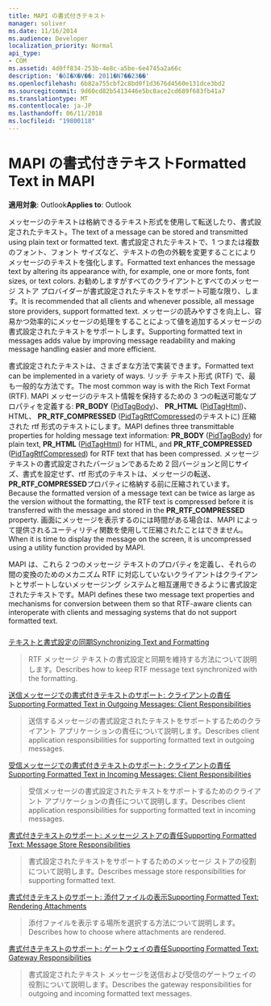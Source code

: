 ```yaml
---
title: MAPI の書式付きテキスト
manager: soliver
ms.date: 11/16/2014
ms.audience: Developer
localization_priority: Normal
api_type:
- COM
ms.assetid: 4d0ff834-253b-4e8c-a5be-6e4745a2a66c
description: '�ŏI�X�V��: 2011�N7��23��'
ms.openlocfilehash: 6b82a755cbf2c8bd0f1d3676d4560e131dce3bd2
ms.sourcegitcommit: 9d60cd82b5413446e5bc8ace2cd689f683fb41a7
ms.translationtype: MT
ms.contentlocale: ja-JP
ms.lasthandoff: 06/11/2018
ms.locfileid: "19800118"
---
```

# <a name="formatted-text-in-mapi"></a><span data-ttu-id="3bc5c-103">MAPI の書式付きテキスト</span><span class="sxs-lookup"><span data-stu-id="3bc5c-103">Formatted Text in MAPI</span></span>

  
  
<span data-ttu-id="3bc5c-104">**適用対象**: Outlook</span><span class="sxs-lookup"><span data-stu-id="3bc5c-104">**Applies to**: Outlook</span></span> 
  
<span data-ttu-id="3bc5c-105">メッセージのテキストは格納できるテキスト形式を使用して転送したり、書式設定されたテキスト。</span><span class="sxs-lookup"><span data-stu-id="3bc5c-105">The text of a message can be stored and transmitted using plain text or formatted text.</span></span> <span data-ttu-id="3bc5c-106">書式設定されたテキストで、1 つまたは複数のフォント、フォント サイズなど、テキストの色の外観を変更することによりメッセージのテキストを強化します。</span><span class="sxs-lookup"><span data-stu-id="3bc5c-106">Formatted text enhances the message text by altering its appearance with, for example, one or more fonts, font sizes, or text colors.</span></span> <span data-ttu-id="3bc5c-107">お勧めしますがすべてのクライアントとすべてのメッセージ ストア プロバイダーが書式設定されたテキストをサポート可能な限り、します。</span><span class="sxs-lookup"><span data-stu-id="3bc5c-107">It is recommended that all clients and whenever possible, all message store providers, support formatted text.</span></span> <span data-ttu-id="3bc5c-108">メッセージの読みやすさを向上し、容易かつ効率的にメッセージの処理をすることによって値を追加するメッセージの書式設定されたテキストをサポートします。</span><span class="sxs-lookup"><span data-stu-id="3bc5c-108">Supporting formatted text in messages adds value by improving message readability and making message handling easier and more efficient.</span></span>
  
<span data-ttu-id="3bc5c-109">書式設定されたテキストは、さまざまな方法で実装できます。</span><span class="sxs-lookup"><span data-stu-id="3bc5c-109">Formatted text can be implemented in a variety of ways.</span></span> <span data-ttu-id="3bc5c-110">リッチ テキスト形式 (RTF) で、最も一般的な方法です。</span><span class="sxs-lookup"><span data-stu-id="3bc5c-110">The most common way is with the Rich Text Format (RTF).</span></span> <span data-ttu-id="3bc5c-111">MAPI メッセージのテキスト情報を保持するための 3 つの転送可能なプロパティを定義する: **PR_BODY** ([PidTagBody](pidtagbody-canonical-property.md))、 **PR_HTML** ([PidTagHtml](pidtaghtml-canonical-property.md))、HTML、 **PR_RTF_COMPRESSED** ([PidTagRtfCompressed](pidtagrtfcompressed-canonical-property.md)のテキストに) 圧縮された rtf 形式のテキストにします。</span><span class="sxs-lookup"><span data-stu-id="3bc5c-111">MAPI defines three transmittable properties for holding message text information: **PR_BODY** ([PidTagBody](pidtagbody-canonical-property.md)) for plain text, **PR_HTML** ([PidTagHtml](pidtaghtml-canonical-property.md)) for HTML, and **PR_RTF_COMPRESSED** ([PidTagRtfCompressed](pidtagrtfcompressed-canonical-property.md)) for RTF text that has been compressed.</span></span> <span data-ttu-id="3bc5c-112">メッセージ テキストの書式設定されたバージョンであるため 2 回バージョンと同じサイズ、書式を設定せず、rtf 形式のテキストは、メッセージの転送、 **PR_RTF_COMPRESSED**プロパティに格納する前に圧縮されています。</span><span class="sxs-lookup"><span data-stu-id="3bc5c-112">Because the formatted version of a message text can be twice as large as the version without the formatting, the RTF text is compressed before it is transferred with the message and stored in the **PR_RTF_COMPRESSED** property.</span></span> <span data-ttu-id="3bc5c-113">画面にメッセージを表示するのには時間がある場合は、MAPI によって提供されるユーティリティ関数を使用して圧縮されたことはできません。</span><span class="sxs-lookup"><span data-stu-id="3bc5c-113">When it is time to display the message on the screen, it is uncompressed using a utility function provided by MAPI.</span></span> 
  
<span data-ttu-id="3bc5c-114">MAPI は、これら 2 つのメッセージ テキストのプロパティを定義し、それらの間の変換のためのメカニズム RTF に対応していないクライアントはクライアントとサポートしないメッセージング システムと相互運用できるように書式設定されたテキストです。</span><span class="sxs-lookup"><span data-stu-id="3bc5c-114">MAPI defines these two message text properties and mechanisms for conversion between them so that RTF-aware clients can interoperate with clients and messaging systems that do not support formatted text.</span></span>
  
### 

[<span data-ttu-id="3bc5c-115">テキストと書式設定の同期</span><span class="sxs-lookup"><span data-stu-id="3bc5c-115">Synchronizing Text and Formatting</span></span>](synchronizing-text-and-formatting.md)
  
> <span data-ttu-id="3bc5c-116">RTF メッセージ テキストの書式設定と同期を維持する方法について説明します。</span><span class="sxs-lookup"><span data-stu-id="3bc5c-116">Describes how to keep RTF message text synchronized with the formatting.</span></span>
    
[<span data-ttu-id="3bc5c-117">送信メッセージでの書式付きテキストのサポート: クライアントの責任</span><span class="sxs-lookup"><span data-stu-id="3bc5c-117">Supporting Formatted Text in Outgoing Messages: Client Responsibilities</span></span>](supporting-formatted-text-in-outgoing-messages-client-responsibilities.md)
  
> <span data-ttu-id="3bc5c-118">送信するメッセージの書式設定されたテキストをサポートするためのクライアント アプリケーションの責任について説明します。</span><span class="sxs-lookup"><span data-stu-id="3bc5c-118">Describes client application responsibilities for supporting formatted text in outgoing messages.</span></span>
    
[<span data-ttu-id="3bc5c-119">受信メッセージでの書式付きテキストのサポート: クライアントの責任</span><span class="sxs-lookup"><span data-stu-id="3bc5c-119">Supporting Formatted Text in Incoming Messages: Client Responsibilities</span></span>](supporting-formatted-text-in-incoming-messages-client-responsibilities.md)
  
> <span data-ttu-id="3bc5c-120">受信メッセージの書式設定されたテキストをサポートするためのクライアント アプリケーションの責任について説明します。</span><span class="sxs-lookup"><span data-stu-id="3bc5c-120">Describes client application responsibilities for supporting formatted text in incoming messages.</span></span>
    
[<span data-ttu-id="3bc5c-121">書式付きテキストのサポート: メッセージ ストアの責任</span><span class="sxs-lookup"><span data-stu-id="3bc5c-121">Supporting Formatted Text: Message Store Responsibilities</span></span>](supporting-formatted-text-message-store-responsibilities.md)
  
> <span data-ttu-id="3bc5c-122">書式設定されたテキストをサポートするためのメッセージ ストアの役割について説明します。</span><span class="sxs-lookup"><span data-stu-id="3bc5c-122">Describes message store responsibilities for supporting formatted text.</span></span>
    
[<span data-ttu-id="3bc5c-123">書式付きテキストのサポート: 添付ファイルの表示</span><span class="sxs-lookup"><span data-stu-id="3bc5c-123">Supporting Formatted Text: Rendering Attachments</span></span>](supporting-formatted-text-rendering-attachments.md)
  
> <span data-ttu-id="3bc5c-124">添付ファイルを表示する場所を選択する方法について説明します。</span><span class="sxs-lookup"><span data-stu-id="3bc5c-124">Describes how to choose where attachments are rendered.</span></span>
    
[<span data-ttu-id="3bc5c-125">書式付きテキストのサポート: ゲートウェイの責任</span><span class="sxs-lookup"><span data-stu-id="3bc5c-125">Supporting Formatted Text: Gateway Responsibilities</span></span>](supporting-formatted-text-gateway-responsibilities.md)
  
> <span data-ttu-id="3bc5c-126">書式設定されたテキスト メッセージを送信および受信のゲートウェイの役割について説明します。</span><span class="sxs-lookup"><span data-stu-id="3bc5c-126">Describes the gateway responsibilities for outgoing and incoming formatted text messages.</span></span>
    

